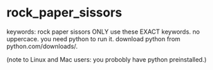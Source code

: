# rock_paper_sissors
keywords: rock paper sissors
ONLY use these EXACT keywords. no uppercace.
you need python to run it.
download python from python.com/downloads/.

(note to Linux and Mac users: you probobly have python preinstalled.)
